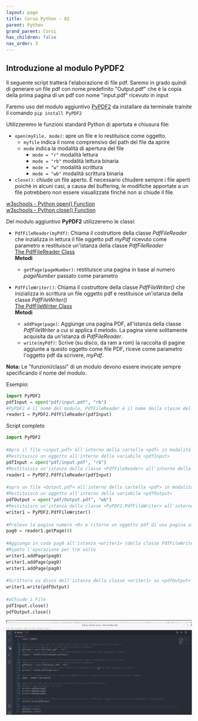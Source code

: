 ```yaml
---
layout: page
title: Corso Python - 02
parent: Python
grand_parent: Corsi
has_children: false
nav_order: 3
---
```


## Introduzione al modulo PyPDF2

Il seguente script tratterà l'elaborazione di file pdf. Saremo in grado quindi di generare un file pdf con nome predefinito "Output.pdf" che è la copia della prima pagina di un pdf con nome "input.pdf" ricevuto in input

Faremo uso del modulo aggiuntivo [PyPDF2](https://pythonhosted.org/PyPDF2/) da installare da terminale tramite il comando `pip install PyPDF2`

Utilizzeremo le funzioni standard Python di apertuta e chiusura file:
- `open(myFile, mode)`: apre un file e lo restituisce come oggetto.
    - `myfile` indica il nome comprensivo del path del file da aprire
    - `mode` indica la modalità di apertura del file
        - `mode = "r"` modalità lettura
        - `mode = "rb"` modalità lettura binaria
        - `mode = "w"` modalità scrittura
        - `mode = "wb"` modalità scrittura binaria
- `close()`: chiude un file aperto. È necessario chiudere sempre i file aperti poichè in alcuni casi, a causa del buffering, le modifiche apportate a un file potrebbero non essere visualizzate finché non si chiude il file.

[w3schools - Python open() Function](https://www.w3schools.com/python/ref_func_open.asp)<br>
[w3schools - Python close() Function](https://www.w3schools.com/python/ref_file_close.asp)<br>

Del modulo aggiuntivo **PyPDF2** utilizzeremo le classi:
- `PdfFileReader(myPdf)`: Chiama il costruttore della classe *PdfFileReader* che inzializza in lettura il file oggetto pdf *myPdf* ricevuto come parametro e restituisce un'istanza della classe *PdfFileReader*<br>
[The PdfFileReader Class](https://pythonhosted.org/PyPDF2/PdfFileReader.html)<br>
**Metodi**<br>
    - `getPage(pageNumber)`: restituisce una pagina in base al numero *pageNumber* passato come parametro<br>

- `PdfFileWriter()`: Chiama il costruttore della classe *PdfFileWriter()* che inizializza in scrittura un file oggetto pdf e restituisce un'istanza della classe *PdfFileWriter()*<br>
[The PdfFileWriter Class](https://pythonhosted.org/PyPDF2/PdfFileWriter.html)<br>
**Metodi**<br>
    - `addPage(page)`: Aggiunge una pagina PDF,  all'istanza della classe *PdfFileWriter* a cui si applica il metodo. La pagina viene solitamente acquisita da un'istanza di *PdfFileReader*.
    - `write(myPdf)`: Scrive (su disco, da ram a rom) la raccolta di pagine aggiunte a questo oggetto come file PDF, riceve come parametro l'oggetto pdf da scrivere, *myPdf*.

**Nota:** Le "funzioni/classi" di un modulo devono essere invocate sempre specificando il nome del modulo.

Esempio:

```py
import PyPDF2
pdfInput = open("pdf/input.pdf", "rb")
#PyPDF2 è il nome del modulo, PdfFileReader è il nome della classe del modulo PyPDF2
reader1 = PyPDF2.PdfFileReader(pdfInput) 
```

Script completo

```py
import PyPDF2

#Apro il file <input.pdf> all'interno della cartella <pdf> in modalità lettura binaria
#Restituisco un oggetto all'interno della variabile <pdfInput>
pdfInput = open("pdf/input.pdf", "rb")
#Restituisco un'istanza della classe <PdfFileReader> all'interno della variabile <reader1>
reader1 = PyPDF2.PdfFileReader(pdfInput) 

#apro un file <Output.pdf> all'interno della cartella <pdf> in modalità scrittura binaria
#Restituisco un oggetto all'interno della variabile <pdfOutput>
pdfOutput = open("pdf/Output.pdf", "wb")
#Restituisco un'istanza della classe <PyPDF2.PdfFileWriter> all'interno della variabile <writer1>
writer1 = PyPDF2.PdfFileWriter() 

#Prelevo la pagina numero <0> e ritorno un oggetto pdf di una pagina all'interno della variabile <pag0>
pag0 = reader1.getPage(0)

#Aggiungo in coda pag0 all'istanza <writer1> (della classe PdfFileWriter) 
#Ripeto l'operazione per tre volte
writer1.addPage(pag0)
writer1.addPage(pag0)
writer1.addPage(pag0)

#Scrittura su disco dell'istanza della classe <writer1> su <pdfOutput> l'oggetto in scrittura corrispondente a "Output.pdf"
writer1.write(pdfOutput)

#aChiudo i File
pdfInput.close()
pdfOutput.close()
```

![](./images/pdf-1.gif)

